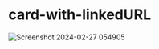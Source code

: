 # card-with-linkedURL

![Screenshot 2024-02-27 054905](https://github.com/ArchProtios/card-with-linkedURL/assets/99127122/6b70bbee-7129-4fd0-b3e1-37ff72fc5a79)
